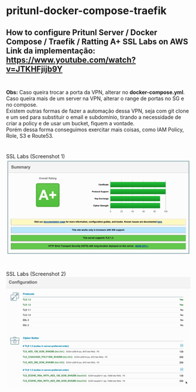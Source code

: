 # pritunl-docker-compose-traefik
How to configure Pritunl Server / Docker Compose / Traefik / Ratting A+ SSL Labs on AWS<br>
Link da implementação: https://www.youtube.com/watch?v=JTKHFjijb9Y<br>
<br>
---
<b>Obs:</b> Caso queira trocar a porta da VPN, alterar no <b>docker-compose.yml</b>. Caso queira mais de um server na VPN, alterar o range de portas no SG e no compose.<br>
Existem outras formas de fazer a automação dessa VPN, seja com git clone e um sed para substituir o email e subdomínio, tirando a necessidade de criar a policy e de usar um bucket, fiquem a vontade.<br>
Porém dessa forma conseguimos exercitar mais coisas, como IAM Policy, Role, S3 e Route53.
#
SSL Labs (Screenshot 1)<br>
![alt text](https://raw.githubusercontent.com/aldeiacloud/pritunl-docker-compose-traefik/main/images-ssl-labs/ssl-labs1.png)
#
SSL Labs (Screenshot 2)<br>
![alt text](https://raw.githubusercontent.com/aldeiacloud/pritunl-docker-compose-traefik/main/images-ssl-labs/ssl-labs2.png)
